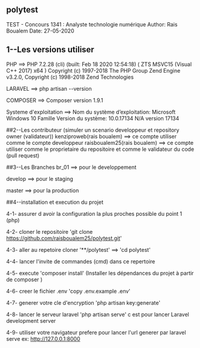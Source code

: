 ## polytest
TEST - Concours 1341 : Analyste technologie numérique
Author: Rais Boualem
Date: 27-05-2020

## 1--Les versions utiliser
PHP ==> PHP 7.2.28 (cli) (built: Feb 18 2020 12:54:18) ( ZTS MSVC15 (Visual C++ 2017) x64 )
Copyright (c) 1997-2018 The PHP Group
Zend Engine v3.2.0, Copyright (c) 1998-2018 Zend Technologies

LARAVEL ==>	php artisan --version

COMPOSER ==> Composer version 1.9.1

Systeme d'exploitation ==> Nom du système d’exploitation:              Microsoft Windows 10 Famille
Version du système:                         10.0.17134 N/A version 17134

##2--Les contributeur (simuler un scenario developpeur et repository owner (validateur))
kenziproweb(rais boualem) ==> ce compte utiliser comme le compte developpeur
raisboualem25(rais boualem) ==> ce compte utiliser comme le proprietaire du repositoire et comme le validateur du code (pull request)

##3--Les Branches 
br_01 ==> pour le developpement

develop ==> pour le staging

master ==> pour la production

##4--installation et execution du projet

4-1- assurer d avoir la configuration la plus proches possible du point 1 (php)

4-2- cloner le repositoire 'git clone https://github.com/raisboualem25/polytest.git'

4-3- aller au repetoire cloner '**/polytest' ==> 'cd polytest'

4-4- lancer l'invite de commandes (cmd) dans ce repertoire

4-5- execute 'composer install' (Installer les dépendances du projet à partir de composer )

4-6- creer le fichier .env 'copy .env.example .env'

4-7- generer votre cle d'encryption 'php artisan key:generate'

4-8- lancer le serveur laravel 'php artisan serve' c est pour lancer Laravel development server 

4-9- utiliser votre navigateur prefere pour lancer l'url generer par  laravel serve ex:  http://127.0.0.1:8000





